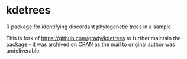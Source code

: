 # kdetrees

R package for identifying discordant phylogenetic trees in a sample

This is fork of <https://github.com/grady/kdetrees> to further maintain the package - it was archived on CRAN as the mail to original author was undeliverable.
